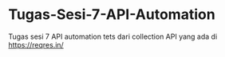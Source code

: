 # Tugas-Sesi-7-API-Automation
Tugas sesi 7 API automation tets dari collection API yang ada di https://reqres.in/
